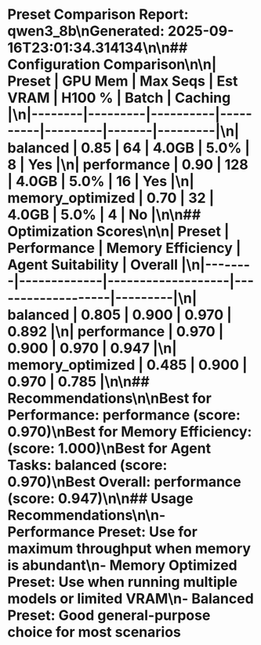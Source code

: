 # Preset Comparison Report: qwen3_8b\nGenerated: 2025-09-16T23:01:34.314134\n\n## Configuration Comparison\n\n| Preset | GPU Mem | Max Seqs | Est VRAM | H100 % | Batch | Caching |\n|--------|---------|----------|----------|---------|-------|---------|\n| balanced | 0.85 | 64 | 4.0GB | 5.0% | 8 | Yes |\n| performance | 0.90 | 128 | 4.0GB | 5.0% | 16 | Yes |\n| memory_optimized | 0.70 | 32 | 4.0GB | 5.0% | 4 | No |\n\n## Optimization Scores\n\n| Preset | Performance | Memory Efficiency | Agent Suitability | Overall |\n|--------|-------------|-------------------|-------------------|---------|\n| balanced | 0.805 | 0.900 | 0.970 | 0.892 |\n| performance | 0.970 | 0.900 | 0.970 | 0.947 |\n| memory_optimized | 0.485 | 0.900 | 0.970 | 0.785 |\n\n## Recommendations\n\n**Best for Performance**: performance (score: 0.970)\n**Best for Memory Efficiency**:  (score: 1.000)\n**Best for Agent Tasks**: balanced (score: 0.970)\n**Best Overall**: performance (score: 0.947)\n\n## Usage Recommendations\n\n- **Performance Preset**: Use for maximum throughput when memory is abundant\n- **Memory Optimized Preset**: Use when running multiple models or limited VRAM\n- **Balanced Preset**: Good general-purpose choice for most scenarios